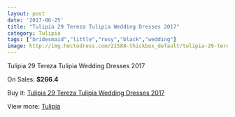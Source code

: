 ```yaml
---
layout: post
date: '2017-06-25'
title: "Tulipia 29 Tereza Tulipia Wedding Dresses 2017"
category: Tulipia
tags: ["bridesmaid","little","rosy","black","wedding"]
image: http://img.hectodress.com/21588-thickbox_default/tulipia-29-tereza-tulipia-wedding-dresses-2013.jpg
---
```

Tulipia 29 Tereza Tulipia Wedding Dresses 2017

On Sales: **$266.4**
<a href="https://www.hectodress.com/tulipia/10018-tulipia-29-tereza-tulipia-wedding-dresses-2013.html"><amp-img layout="responsive" width="600" height="600" src="//img.hectodress.com/21588-thickbox_default/tulipia-29-tereza-tulipia-wedding-dresses-2013.jpg" alt="Tulipia 29 Tereza Tulipia Wedding Dresses 2017 0" /></a>
<a href="https://www.hectodress.com/tulipia/10018-tulipia-29-tereza-tulipia-wedding-dresses-2013.html"><amp-img layout="responsive" width="600" height="600" src="//img.hectodress.com/21589-thickbox_default/tulipia-29-tereza-tulipia-wedding-dresses-2013.jpg" alt="Tulipia 29 Tereza Tulipia Wedding Dresses 2017 1" /></a>

Buy it: [Tulipia 29 Tereza Tulipia Wedding Dresses 2017](https://www.hectodress.com/tulipia/10018-tulipia-29-tereza-tulipia-wedding-dresses-2013.html "Tulipia 29 Tereza Tulipia Wedding Dresses 2017")

View more: [Tulipia](https://www.hectodress.com/166-tulipia "Tulipia")